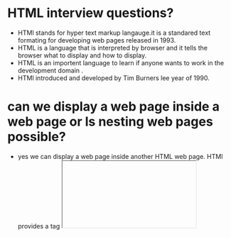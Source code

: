 # HTML interview questions?
- HTMl stands for hyper text markup langauge.it is a standared text formating for developing web pages released in 1993.
- HTML is a language that  is interpreted by browser and it tells the browser what to display and how to display.
- HTML is an importent language to learn if anyone wants to work in the development domain .
- HTMl introduced and developed by Tim Burners lee year of 1990.
# can we display a web page inside a web page or ls nesting web pages possible?
- yes we can display a web page inside another HTML web page. HTMl provides a tag **<iframe>** using which we can achieve this functionality.
- <iframe src = "url of the web page to embed">
# what are tags and attributed in HTML?
- tags are primary content of the HTML that defines how the content will be structured and formatted where as Attributes are used along with the HTML tags to define the charectristics of the element.
- for example <p align="center">interview questions</p> inthis align is the attribute using which we will align paragraph to show in the center of the view.
# what are void elements in HTML?
- HTMl elements which do not have closing tags or do not need to be closed are voied elements .
- for example <br/> ,<img/>, <hr/>
# what is the advantage of collapsing white space?
- in HTML a blank sequence of whitespace charecters is trated as a single space charecter, because the browser collaps multiple spaces into a single space charecter and this helps a developer to indent lines of text without worrying about multiple spaces and maintain readability and understandability of HTML codes.
# what are the HTML entities?
- in HTML some charecters are reverse like '<''>' etc. 
- to use rhese charecters in our web page we need to use the charecter entities called HTML entities.
- below a are few mapping between the reversed charecter and its respective entity charecter to be used.
- |charecter    |entity name     |   entity number  |
  |-------------|----------------|------------------|
  |   <         |  &less than;          |   &#60;          |
  |    >        |  &greater than  |    &#62;       |
  |&            |  &amp;        |     &#38;        |
  
